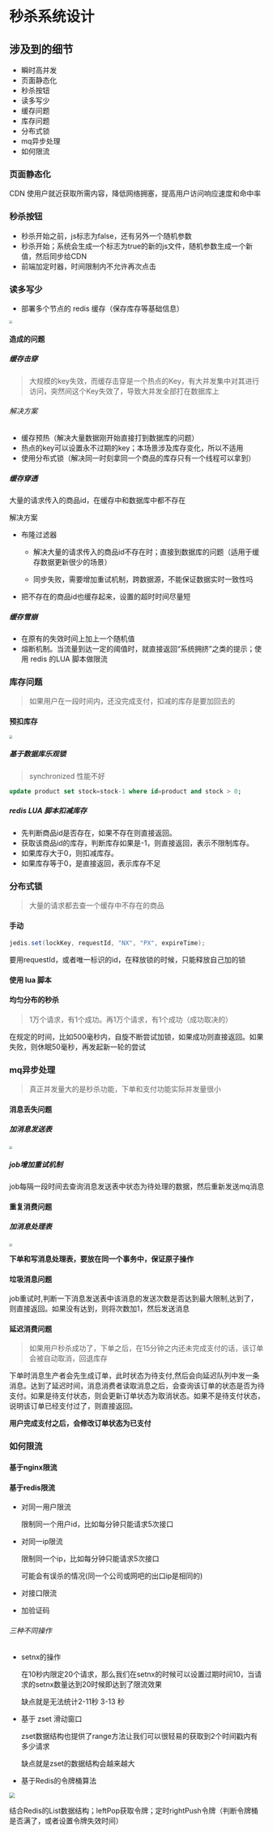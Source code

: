 # 秒杀系统设计

## 涉及到的细节

- 瞬时高并发
- 页面静态化
- 秒杀按钮
- 读多写少
- 缓存问题
- 库存问题
- 分布式锁
- mq异步处理
- 如何限流

### 页面静态化

CDN 使用户就近获取所需内容，降低网络拥塞，提高用户访问响应速度和命中率

### 秒杀按钮

- 秒杀开始之前，js标志为false，还有另外一个随机参数
- 秒杀开始；系统会生成一个标志为true的新的js文件，随机参数生成一个新值，然后同步给CDN
- 前端加定时器，时间限制内不允许再次点击

### 读多写少

- 部署多个节点的 redis 缓存（保存库存等基础信息）

<img src="https://gitee.com/HumorGeeks/img/raw/master//img/202109171521536.jpg" style="zoom: 40%;" />

#### 造成的问题

##### 缓存击穿

> 大规模的key失效，而缓存击穿是一个热点的Key，有大并发集中对其进行访问，突然间这个Key失效了，导致大并发全部打在数据库上

###### 解决方案

- 缓存预热（解决大量数据刚开始直接打到数据库的问题）
- 热点的key可以设置永不过期的key；本场景涉及库存变化，所以不适用
- 使用分布式锁（解决同一时刻拿同一个商品的库存只有一个线程可以拿到）

##### 缓存穿透

大量的请求传入的商品id，在缓存中和数据库中都不存在

解决方案

- 布隆过滤器

    - 解决大量的请求传入的商品id不存在时；直接到数据库的问题（适用于缓存数据更新很少的场景）

    - 同步失败，需要增加重试机制，跨数据源，不能保证数据实时一致性吗

- 把不存在的商品id也缓存起来，设置的超时时间尽量短

##### 缓存雪崩

- 在原有的失效时间上加上一个随机值
- 熔断机制。当流量到达一定的阈值时，就直接返回“系统拥挤”之类的提示；使用 redis 的LUA 脚本做限流

### 库存问题

> 如果用户在一段时间内，还没完成支付，扣减的库存是要加回去的

#### 预扣库存

<img src="https://gitee.com/HumorGeeks/img/raw/master//img/202109171540973.jpg" style="zoom: 40%;" />

##### 基于数据库乐观锁

> synchronized 性能不好

~~~sql
update product set stock=stock-1 where id=product and stock > 0;
~~~

##### redis LUA 脚本扣减库存

- 先判断商品id是否存在，如果不存在则直接返回。
- 获取该商品id的库存，判断库存如果是-1，则直接返回，表示不限制库存。
- 如果库存大于0，则扣减库存。
- 如果库存等于0，是直接返回，表示库存不足

### 分布式锁

> 大量的请求都去查一个缓存中不存在的商品

#### 手动

~~~java
jedis.set(lockKey, requestId, "NX", "PX", expireTime);
~~~

要用requestId，或者唯一标识的id，在释放锁的时候，只能释放自己加的锁

#### 使用 lua 脚本

#### 均匀分布的秒杀

> 1万个请求，有1个成功。再1万个请求，有1个成功（成功取决的）

在规定的时间，比如500毫秒内，自旋不断尝试加锁，如果成功则直接返回。如果失败，则休眠50毫秒，再发起新一轮的尝试

### mq异步处理

> 真正并发量大的是秒杀功能，下单和支付功能实际并发量很小

#### 消息丢失问题

##### 加消息发送表

<img src="https://gitee.com/HumorGeeks/img/raw/master//img/202109171643207.jpg" style="zoom: 40%;" />

##### job增加重试机制

job每隔一段时间去查询消息发送表中状态为待处理的数据，然后重新发送mq消息

#### 重复消费问题

##### 加消息处理表

<img src="https://gitee.com/HumorGeeks/img/raw/master//img/202109171652942.jpg" style="zoom: 40%;" />

**下单和写消息处理表，要放在同一个事务中，保证原子操作**

#### 垃圾消息问题

​ job重试时,判断一下消息发送表中该消息的发送次数是否达到最大限制,达到了，则直接返回。如果没有达到，则将次数加1，然后发送消息

#### 延迟消费问题

> 如果用户秒杀成功了，下单之后，在15分钟之内还未完成支付的话，该订单会被自动取消，回退库存

下单时消息生产者会先生成订单，此时状态为待支付,然后会向延迟队列中发一条消息。达到了延迟时间，消息消费者读取消息之后，会查询该订单的状态是否为待支付。如果是待支付状态，则会更新订单状态为取消状态。如果不是待支付状态，说明该订单已经支付过了，则直接返回。

**用户完成支付之后，会修改订单状态为已支付**

### 如何限流

#### 基于nginx限流

#### 基于redis限流

- 对同一用户限流

  限制同一个用户id，比如每分钟只能请求5次接口

- 对同一ip限流

  限制同一个ip，比如每分钟只能请求5次接口

  可能会有误杀的情况(同一个公司或网吧的出口ip是相同的)

- 对接口限流

- 加验证码

###### 三种不同操作

- setnx的操作

  在10秒内限定20个请求，那么我们在setnx的时候可以设置过期时间10，当请求的setnx数量达到20时候即达到了限流效果

  缺点就是无法统计2-11秒 3-13 秒

- 基于 zset 滑动窗口

  zset数据结构也提供了range方法让我们可以很轻易的获取到2个时间戳内有多少请求

  缺点就是zset的数据结构会越来越大

- 基于Redis的令牌桶算法

<img src="https://gitee.com/HumorGeeks/img/raw/master//img/202109171814247.webp" style="zoom: 67%;" />

结合Redis的List数据结构；leftPop获取令牌；定时rightPush令牌（判断令牌桶是否满了，或者设置令牌失效时间）

